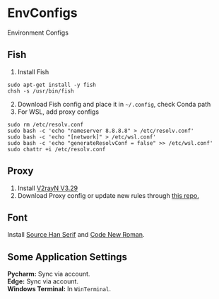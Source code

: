 # EnvConfigs
Environment Configs

## Fish
1. Install Fish
```
sudo apt-get install -y fish
chsh -s /usr/bin/fish
``` 
2. Download Fish config and place it in `~/.config`, check Conda path
3. For WSL, add proxy configs
```
sudo rm /etc/resolv.conf
sudo bash -c 'echo "nameserver 8.8.8.8" > /etc/resolv.conf'
sudo bash -c 'echo "[network]" > /etc/wsl.conf'
sudo bash -c 'echo "generateResolvConf = false" >> /etc/wsl.conf'
sudo chattr +i /etc/resolv.conf
```

## Proxy
1. Install [V2rayN V3.29](https://github.com/2dust/v2rayN/releases/download/3.29/v2rayN-Core.zip)
2. Download Proxy config or update new rules through [this repo.](https://github.com/Loyalsoldier/v2ray-rules-dat)

## Font
Install [Source Han Serif](https://source.typekit.com/source-han-serif/cn/) and [Code New Roman](https://www.dafont.com/code-new-roman.font).

## Some Application Settings
**Pycharm:** Sync via account.  
**Edge:** Sync via account.  
**Windows Terminal:** In `WinTerminal`.  


